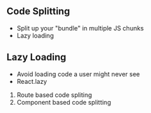 ## Code Splitting
- Split up your "bundle" in multiple JS chunks
- Lazy loading

## Lazy Loading
- Avoid loading code a user might never see
- React.lazy
1) Route based code spliting
2) Component based code splitting
